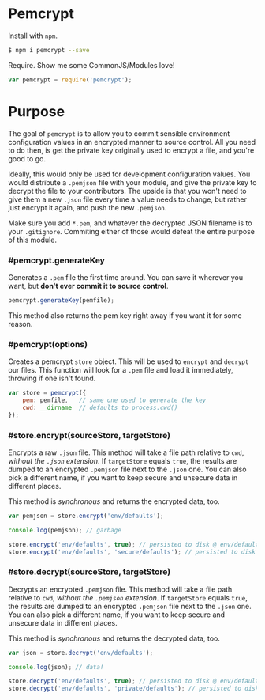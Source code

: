 # Pemcrypt

Install with `npm`.

```bash
$ npm i pemcrypt --save
```

Require. Show me some CommonJS/Modules love!

```js
var pemcrypt = require('pemcrypt');
```

# Purpose

The goal of `pemcrypt` is to allow you to commit sensible environment configuration values in an encrypted manner to source control. All you need to do then, is get the private key originally used to encrypt a file, and you're good to go.

Ideally, this would only be used for development configuration values. You would distribute a `.pemjson` file with your module, and give the private key to decrypt the file to your contributors. The upside is that you won't need to give them a new `.json` file every time a value needs to change, but rather just encrypt it again, and push the new `.pemjson`.

Make sure you add `*.pem`, and whatever the decrypted JSON filename is to your `.gitignore`. Commiting either of those would defeat the entire purpose of this module.

### #pemcrypt.generateKey

Generates a `.pem` file the first time around. You can save it wherever you want, but **don't ever commit it to source control**.

```js
pemcrypt.generateKey(pemfile);
```

This method also returns the pem key right away if you want it for some reason.

### #pemcrypt(options)

Creates a pemcrypt `store` object. This will be used to `encrypt` and `decrypt` our files. This function will look for a `.pem` file and load it immediately, throwing if one isn't found.

```js
var store = pemcrypt({
    pem: pemfile,   // same one used to generate the key
    cwd: __dirname  // defaults to process.cwd()
});
```

### #store.encrypt(sourceStore, targetStore)

Encrypts a raw `.json` file. This method will take a file path relative to `cwd`, _without the `.json` extension_. If `targetStore` equals `true`, the results are dumped to an encrypted `.pemjson` file next to the `.json` one. You can also pick a different name, if you want to keep secure and unsecure data in different places.

This method is _synchronous_ and returns the encrypted data, too.

```js
var pemjson = store.encrypt('env/defaults');

console.log(pemjson); // garbage

store.encrypt('env/defaults', true); // persisted to disk @ env/defaults.pemjson
store.encrypt('env/defaults', 'secure/defaults'); // persisted to disk @ secure/defaults.pemjson
```

### #store.decrypt(sourceStore, targetStore)

Decrypts an encrypted `.pemjson` file. This method will take a file path relative to `cwd`, _without the `.pemjson` extension_. If `targetStore` equals `true`, the results are dumped to an encrypted `.pemjson` file next to the `.json` one. You can also pick a different name, if you want to keep secure and unsecure data in different places.

This method is _synchronous_ and returns the decrypted data, too.

```js
var json = store.decrypt('env/defaults');

console.log(json); // data!

store.decrypt('env/defaults', true); // persisted to disk @ env/defaults.json
store.decrypt('env/defaults', 'private/defaults'); // persisted to disk @ private/defaults.json
```
